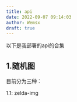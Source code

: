 ```yaml
---
title: api
date: 2022-09-07 09:14:03
author: Wemsx
draft: true
---
```


以下是我部署的api的合集

## 1.随机图

目前分为三种：

1.1: zelda-img
